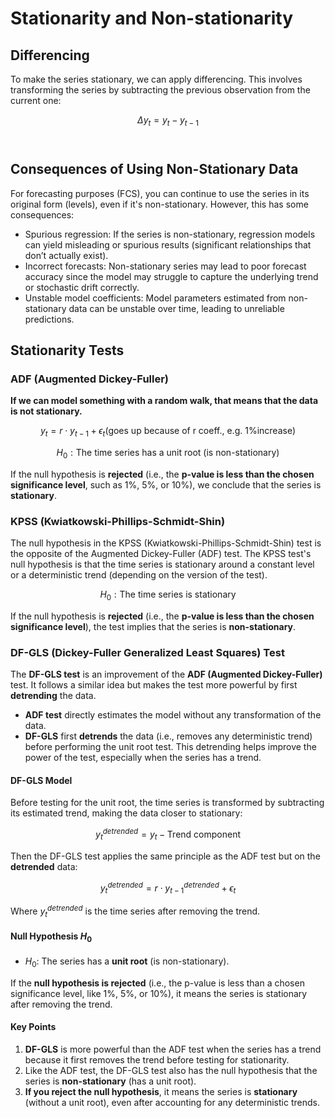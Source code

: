 # Stationarity and Non-stationarity

## Differencing

To make the series stationary, we can apply differencing. This involves transforming the series by subtracting the previous observation from the current one:

$$\Delta y_t=y_t - y_{t-1}$$
​
## Consequences of Using Non-Stationary Data

For forecasting purposes (FCS), you can continue to use the series in its original form (levels), even if it's non-stationary. However, this has some consequences:

- Spurious regression: If the series is non-stationary, regression models can yield misleading or spurious results (significant relationships that don’t actually exist).
- Incorrect forecasts: Non-stationary series may lead to poor forecast accuracy since the model may struggle to capture the underlying trend or stochastic drift correctly.
- Unstable model coefficients: Model parameters estimated from non-stationary data can be unstable over time, leading to unreliable predictions.

## Stationarity Tests

### ADF (Augmented Dickey-Fuller)

**If we can model something with a random walk, that means that the data is not stationary.**

$$y_t = r\cdot y_{t-1} + \epsilon_t \text{(goes up because of r coeff., e.g. 1\% increase)}$$

$$H_0: \text{The time series has a unit root (is non-stationary)}$$

If the null hypothesis is **rejected** (i.e., the **p-value is less than the chosen significance level**, such as 
$1\%$, $5\%$, or $10\%$), we conclude that the series is **stationary**.

### KPSS (Kwiatkowski-Phillips-Schmidt-Shin)

The null hypothesis in the KPSS (Kwiatkowski-Phillips-Schmidt-Shin) test is the opposite of the Augmented Dickey-Fuller (ADF) test. The KPSS test's null hypothesis is that the time series is stationary around a constant level or a deterministic trend (depending on the version of the test).

$$H_0: \text{The time series is stationary}$$

If the null hypothesis is **rejected** (i.e., the **p-value is less than the chosen significance level**), the test implies that the series is **non-stationary**.

### DF-GLS (Dickey-Fuller Generalized Least Squares) Test

The **DF-GLS test** is an improvement of the **ADF (Augmented Dickey-Fuller)** test. It follows a similar idea but makes the test more powerful by first **detrending** the data.

- **ADF test** directly estimates the model without any transformation of the data.
- **DF-GLS** first **detrends** the data (i.e., removes any deterministic trend) before performing the unit root test. This detrending helps improve the power of the test, especially when the series has a trend.

#### DF-GLS Model

Before testing for the unit root, the time series is transformed by subtracting its estimated trend, making the data closer to stationary:

$$
y_t^{detrended} = y_t - \text{Trend component}
$$

Then the DF-GLS test applies the same principle as the ADF test but on the **detrended** data:

$$
y_t^{detrended} = r \cdot y_{t-1}^{detrended} + \epsilon_t
$$

Where $y_t^{detrended}$ is the time series after removing the trend.

#### Null Hypothesis $H_0$
- $H_0$: The series has a **unit root** (is non-stationary).
  
If the **null hypothesis is rejected** (i.e., the p-value is less than a chosen significance level, like 1%, 5%, or 10%), it means the series is stationary after removing the trend.

#### Key Points
1. **DF-GLS** is more powerful than the ADF test when the series has a trend because it first removes the trend before testing for stationarity.
2. Like the ADF test, the DF-GLS test also has the null hypothesis that the series is **non-stationary** (has a unit root).
3. **If you reject the null hypothesis**, it means the series is **stationary** (without a unit root), even after accounting for any deterministic trends.